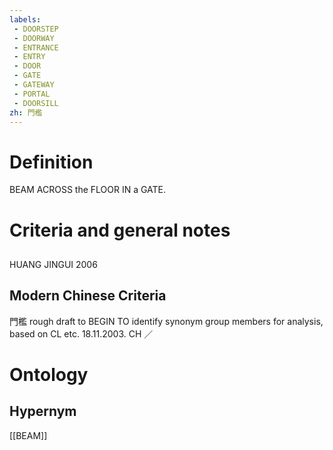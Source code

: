 ```yaml
---
labels: 
 - DOORSTEP
 - DOORWAY
 - ENTRANCE
 - ENTRY
 - DOOR
 - GATE
 - GATEWAY
 - PORTAL
 - DOORSILL
zh: 門檻
---
```


# Definition
BEAM ACROSS the FLOOR IN a GATE.
# Criteria and general notes
## 
HUANG JINGUI 2006
## Modern Chinese Criteria
門檻
rough draft to BEGIN TO identify synonym group members for analysis, based on CL etc. 18.11.2003. CH ／
# Ontology

## Hypernym
[[BEAM]]